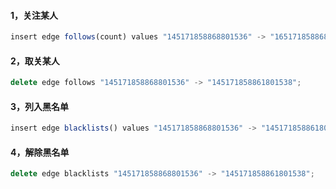 
#### 1，关注某人
```js
insert edge follows(count) values "145171858868801536" -> "165171858868801539":(1);
```

#### 2，取关某人
```js
delete edge follows "145171858868801536" -> "145171858861801538";
```

#### 3，列入黑名单 
```js 
insert edge blacklists() values "145171858868801536" -> "145171858861801538":();
```

#### 4，解除黑名单 
```js 
delete edge blacklists "145171858868801536" -> "145171858861801538";
```
